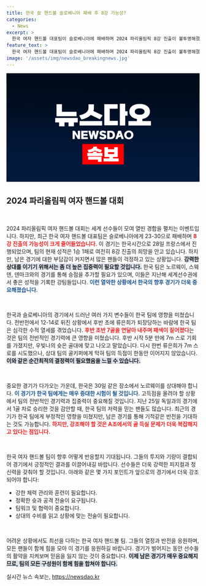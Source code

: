 ```yaml
---
title: 한국 女 핸드볼 슬로베니아 패배 후 8강 가능성?
categories:
  - News
excerpt: >
  한국 여자 핸드볼 대표팀이 슬로베니아에 패배하며 2024 파리올림픽 8강 진출이 불투명해졌다. 강팀 노르웨이를 앞둔 3차전이 중대한 고비로 다가온다. 과연 반전의 기회를 잡을 수 있을까?
feature_text: >
  한국 여자 핸드볼 대표팀이 슬로베니아에 패배하며 2024 파리올림픽 8강 진출이 불투명해졌다. 강팀 노르웨이를 앞둔 3차전이 중대한 고비로 다가온다. 과연 반전의 기회를 잡을 수 있을까?
image: '/assets/img/newsdao_breakingnews.jpg'
---
```


<p><img src="/assets/img/newsdao_breakingnews.jpg" alt="bookingtag 속보" /></p>

<h2 data-ke-size="size26">2024 파리올림픽 여자 핸드볼 대회</h2>

<p data-ke-size="size16">&nbsp;</p>

<p>2024 파리올림픽 여자 핸드볼 대회는 세계 선수들이 모여 열띤 경합을 펼치는 이벤트입니다. 하지만, 최근 한국 여자 핸드볼 대표팀은 슬로베니아에게 23-30으로 패배하며 <b><span style="color: #ee2323;">8강 진출의 가능성이 크게 줄어들었습니다.</span></b> 이 경기는 한국시간으로 28일 프랑스에서 진행되었으며, 팀의 현재 성적은 1승 1패로 여전히 8강 진출의 희망을 안고 있습니다. 하지만, 남은 경기에 대한 부담감이 커지면서 많은 팬들이 걱정하고 있는 상황입니다. <b><span style="background-color: #21538527;">강력한 상대를 이기기 위해서는 좀 더 높은 집중력이 필요할 것입니다.</span></b> 한국 팀은 노르웨이, 스웨덴, 덴마크와의 경기를 통해 승점을 추가할 필요가 있으며, 이들은 지난해 세계선수권에서 좋은 성적을 기록한 강팀들입니다. <b><span style="color: #1a5490;">이런 열악한 상황에서 한국의 향후 경기가 더욱 중요해졌습니다.</span></b></p>

<p data-ke-size="size16">&nbsp;</p>

<p>한국과 슬로베니아의 경기에서 드러난 여러 가지 변수들이 한국 팀에 영향을 미쳤습니다. 전반전에서 12-14로 뒤진 상황에서 후반 초에 류은희가 퇴장당하는 바람에 한국 팀은 심각한 수적 열세를 겪었습니다. <b><span style="color: #ee2323;">후반 초반 7골을 연달아 내주며 패색이 짙어졌다</span></b>는 것은 팀의 전반적인 경기력에 큰 영향을 미쳤습니다. 후반 시작 5분 만에 7m 스로 기회를 가졌지만, 우빛나의 슛은 골대에 맞고 나오고 말았습니다. 다시 한번 류은희가 7m 스로를 시도했으나, 상대 팀의 골키퍼에게 막혀 팀의 득점이 한동안 이어지지 않았습니다. <b><span style="background-color: #21538527;">이와 같은 순간최적의 결정력이 필요했음을 느낄 수 있습니다.</span></b></p>

<p data-ke-size="size16">&nbsp;</p>

<p>중요한 경기가 다가오는 가운데, 한국은 30일 같은 장소에서 노르웨이를 상대해야 합니다. <b><span style="color: #1a5490;">이 경기가 한국 팀에게는 매우 중대한 시험이 될 것입니다.</span></b> 고득점을 올려야 할 상황에서 팀의 전반적인 경기력과 집중력이 중요해질 것입니다. 지난 25일 독일과의 경기에서 1골 차로 승리한 것을 감안할 때, 한국 팀의 저력을 믿는 팬들도 많습니다. 최근의 경기가 한국 팀에게 부정적인 영향을 미쳤지만, 남은 경기를 통해 기적같은 반전을 기대하는 것도 가능합니다. <b><span style="color: #ee2323;">하지만, 강조해야 할 것은 A조에서의 골 득실 문제가 더욱 복잡해지고 있다는 점입니다.</span></b></p>

<p data-ke-size="size16">&nbsp;</p>

<p>한국 여자 핸드볼 팀이 향후 어떻게 반응할지 기대됩니다. 그들의 투지와 기량이 결합되어 경기에서 긍정적인 결과를 이끌어내길 바랍니다. 선수들은 더욱 강력한 피지컬과 정신력을 갖춰야 할 것입니다. 아래와 같은 몇 가지 포인트가 앞으로의 경기에서 더욱 강조되어야 합니다:</p>

<ul>
<li>강한 체력 관리와 훈련이 필요합니다.</li>
<li>정확한 슛과 공격 전술이 요구됩니다.</li>
<li>팀워크 및 협력이 중요합니다.</li>
<li>상대의 수비를 읽고 상황에 맞는 전술이 필요합니다.</li>
</ul>

<p data-ke-size="size16">&nbsp;</p>

<p>어려운 상황에서도 최선을 다하는 한국 여자 핸드볼 팀. 그들의 열정과 반전을 응원하며, 모든 팬들이 함께 힘을 모아 이 경기를 응원하길 바랍니다. 경기가 벌어지는 동안 선수들의 활약을 지켜보며 믿음을 잃지 않는 것이 중요합니다. <b><span style="background-color: #21538527;">이제 남은 경기가 매우 중요해지므로, 팀의 모든 구성원이 함께 힘을 합쳐야 합니다.</span></b></p>
실시간 뉴스 속보는, <a href="https://newsdao.kr" rel="dofollow">https://newsdao.kr</a>


